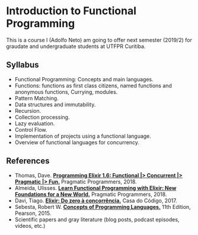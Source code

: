 # Introduction to Functional Programming

This is a course I (Adolfo Neto) am going to offer next semester (2019/2) for graudate and undergraduate students at UTFPR Curitiba.

## Syllabus

- Functional Programming: Concepts and main languages. 
- Functions: functions as first class citizens, named functions and anonymous functions, Currying, modules. 
- Pattern Matching. 
- Data structures and immutability. 
- Recursion. 
- Collection processing. 
- Lazy evaluation. 
- Control Flow. 
- Implementation of projects using a functional language. 
- Overview of functional languages for concurrency.

## References

- Thomas, Dave. **[Programming Elixir 1.6: Functional |> Concurrent |> Pragmatic |> Fun.](https://pragprog.com/book/elixir16/programming-elixir-1-6)** Pragmatic Programmers, 2018.
- Almeida, Ulisses. **[Learn Functional Programming with Elixir: New Foundations for a New World.](https://pragprog.com/book/cdc-elixir/learn-functional-programming-with-elixir)** Pragmatic Programmers, 2018.
- Davi, Tiago. **[Elixir: Do zero à concorrência.](https://www.casadocodigo.com.br/products/livro-elixir)** Casa do Código, 2017.
- Sebesta, Robert W. **[Concepts of Programming Languages.](https://www.amazon.com/Concepts-Programming-Languages-Robert-Sebesta/dp/013394302X/)** 11th Edition, Pearson, 2015.
- Scientific papers and gray literature (blog posts, podcast episodes, videos, etc.)

